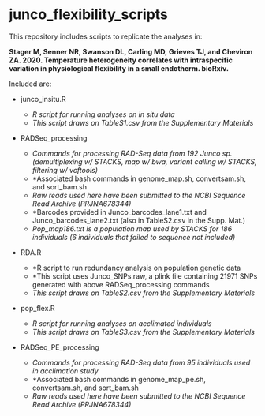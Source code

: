 # junco_flexibility_scripts

This repository includes scripts to replicate the analyses in:

**Stager M, Senner NR, Swanson DL, Carling MD, Grieves TJ, and Cheviron ZA. 2020. Temperature heterogeneity correlates with intraspecific variation in physiological flexibility in a small endotherm. bioRxiv.**


Included are:

* junco_insitu.R  
  * *R script for running analyses on in situ data*
  * *This script draws on TableS1.csv from the Supplementary Materials*

* RADSeq_processing 
  * *Commands for processing RAD-Seq data from 192 Junco sp. (demultiplexing w/ STACKS, map w/ bwa, variant calling w/ STACKS, filtering w/ vcftools)*
  * *Associated bash commands in genome_map.sh, convertsam.sh, and sort_bam.sh
  * *Raw reads used here have been submitted to the NCBI Sequence Read Archive (PRJNA678344)*
  * *Barcodes provided in Junco_barcodes_lane1.txt and Junco_barcodes_lane2.txt (also in TableS2.csv in the Supp. Mat.)
  * *Pop_map186.txt is a population map used by STACKS for 186 individuals (6 individuals that failed to sequence not included)*

* RDA.R 
  * *R script to run redundancy analysis on population genetic data 
  * *This script uses Junco_SNPs.raw, a plink file containing 21971 SNPs generated with above RADSeq_processing commands
  * *This script draws on TableS2.csv from the Supplementary Materials*
  
* pop_flex.R 
  * *R script for running analyses on acclimated individuals*
  * *This script draws on TableS3.csv from the Supplementary Materials*

* RADSeq_PE_processing 
  * *Commands for processing RAD-Seq data from 95 individuals used in acclimation study*
  * *Associated bash commands in genome_map_pe.sh, convertsam.sh, and sort_bam.sh
  * *Raw reads used here have been submitted to the NCBI Sequence Read Archive (PRJNA678344)*
